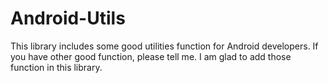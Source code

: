 # Android-Utils
This library includes some good utilities function for Android developers. If you have other good function, please tell me. I am glad to add those function in this library.
